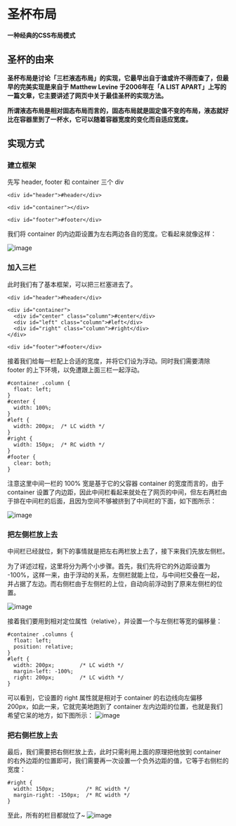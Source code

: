 # 圣杯布局

**一种经典的CSS布局模式**
## 圣杯的由来
**圣杯布局是讨论「三栏液态布局」的实现，它最早出自于谁或许不得而查了，但最早的完美实现是来自于 Matthew Levine 于2006年在「A LIST APART」上写的一篇文章，它主要讲述了网页中关于最佳圣杯的实现方法。**

**所谓液态布局是相对固态布局而言的，固态布局就是固定值不变的布局，液态就好比在容器里到了一杯水，它可以随着容器宽度的变化而自适应宽度。**

## 实现方式

### 建立框架
先写 header, footer 和 container 三个 div

```
<div id="header">#header</div>

<div id="container"></div>

<div id="footer">#footer</div>
```
我们将 container 的内边距设置为左右两边各自的宽度。它看起来就像这样：

![image](https://alistapart.com/d/holygrail/diagram_01.gif)

### 加入三栏
此时我们有了基本框架，可以把三栏塞进去了。

```
<div id="header">#header</div>

<div id="container">
  <div id="center" class="column">#center</div>
  <div id="left" class="column">#left</div>
  <div id="right" class="column">#right</div>
</div>

<div id="footer">#footer</div>
```

接着我们给每一栏配上合适的宽度，并将它们设为浮动。同时我们需要清除 footer 的上下环境，以免遭跟上面三栏一起浮动。

```
#container .column {
  float: left;
}
#center {
  width: 100%;
}
#left {
  width: 200px;  /* LC width */
}
#right {
  width: 150px;  /* RC width */
}
#footer {
  clear: both;
}
```
注意这里中间一栏的 100% 宽是基于它的父容器 container 的宽度而言的，由于 container 设置了内边距，因此中间栏看起来就处在了网页的中间，但左右两栏由于排在中间栏的后面，且因为空间不够被挤到了中间栏的下面，如下图所示：

![image](https://alistapart.com/d/holygrail/diagram_02.gif)
### 把左侧栏放上去
中间栏已经就位，剩下的事情就是把左右两栏放上去了，接下来我们先放左侧栏。

为了详述过程，这里将分为两个小步骤。首先，我们先将它的外边距设置为 -100%，这样一来，由于浮动的关系，左侧栏就能上位，与中间栏交叠在一起，并占据了左边。而右侧栏由于左侧栏的上位，自动向前浮动到了原来左侧栏的位置。

![image](https://alistapart.com/d/holygrail/diagram_03.gif)

接着我们要用到相对定位属性（relative），并设置一个与左侧栏等宽的偏移量：

```
#container .columns {
  float: left;
  position: relative;
}
#left {
  width: 200px;        /* LC width */
  margin-left: -100%;  
  right: 200px;        /* LC width */
}
```
可以看到，它设置的 right 属性就是相对于 container 的右边线向左偏移 200px，如此一来，它就完美地跑到了 container 左内边距的位置，也就是我们希望它呆的地方，如下图所示：
![image](https://alistapart.com/d/holygrail/diagram_04.gif)

### 把右侧栏放上去

最后，我们需要把右侧栏放上去，此时只需利用上面的原理把他放到 container 的右外边距的位置即可，我们需要再一次设置一个负外边距的值，它等于右侧栏的宽度：

```
#right {
  width: 150px;          /* RC width */
  margin-right: -150px;  /* RC width */
}
```
至此，所有的栏目都就位了~
![image](https://alistapart.com/d/holygrail/diagram_05.gif)